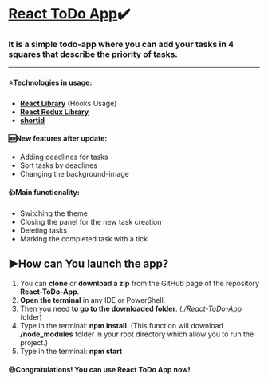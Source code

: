 # [React ToDo App](https://m-fil.github.io/React-ToDo-App/)✔️
### It is a simple todo-app where you can add your tasks in 4 squares that describe the priority of tasks.
***

#### ⭐️**Technologies in usage:** 
- **[React Library](https://ru.reactjs.org/)** (Hooks Usage)
- **[React Redux Library](https://react-redux.js.org/)**
- **[shortid](https://www.npmjs.com/package/shortid)**

#### 🆕**New features after update:**
- Adding deadlines for tasks
- Sort tasks by deadlines
- Changing the background-image

#### 👍**Main functionality:**
- Switching the theme
- Closing the panel for the new task creation
- Deleting tasks
- Marking the completed task with a tick

## ▶️How can You launch the app?
1) You can **clone** or **download a zip** from the GitHub page of the repository **React-ToDo-App**. 
2) **Open the terminal** in any IDE or PowerShell.
3) Then you need **to go to the downloaded folder**. (*./React-ToDo-App* folder)
4) Type in the terminal: **npm install**. (This function will download **/node_modules** folder in your root directory which allow you to run the project.)
5) Type in the terminal: **npm start**

#### 😃Congratulations! You can use React ToDo App now!
